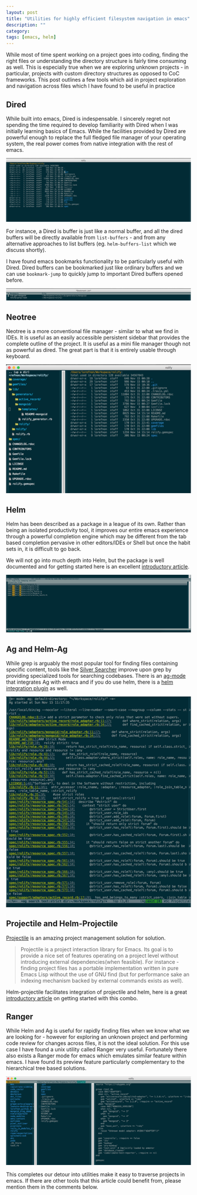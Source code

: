```yaml
---
layout: post
title: "Utilities for highly efficient filesystem navigation in emacs"
description: ""
category: 
tags: [emacs, helm]
---
```


While most of time spent working on a project goes into coding, finding the right files or understanding the directory structure is fairly time consuming as well. This is especially true when we are exploring unknown projects - in particular, projects with custom directory structures as opposed to CoC frameworks. This post outlines a few tools which aid in project exploration and navigation across files which I have found to be useful in practice

## Dired

While built into emacs, Dired is indespensable. I sincerely regret not spending the time required to develop familiarity with Dired when I was initially learning basics of Emacs. While the facilities provided by Dired are powerful enough to replace the full fledged file manager of your operating system, the real power comes from native integration with the rest of emacs.

<img src='/images/2015-11-15/dired.png'>

For instance, a Dired is buffer is just like a normal buffer, and all the dired buffers will be directly available from `list-buffers` - and from any alternative approaches to list buffers (eg. `helm-buffers-list` which we discuss shortly).

I have found emacs bookmarks functionality to be particularly useful with Dired. Dired buffers can be bookmarked just like ordinary buffers and we can use `bookmark-jump` to quickly jump to important Dired buffers opened before.

<img src='/images/2015-11-15/bookmarks.png'>

## Neotree

Neotree is a more conventional file manager - similar to what we find in IDEs. It is useful as an easily accessible persistent sidebar that provides the complete outline of the project. It is useful as a mini file manager though not as powerful as dired. The great part is that it is entirely usable through keyboard.

<img src='/images/2015-11-15/neotree.png'>

## Helm

Helm has been described as a package in a league of its own. Rather than being an isolated productivity tool, it improves our entire emacs experience through a powerful completion engine which may be different from the tab based completion pervasive in other editors/IDEs or Shell but once the habit sets in, it is difficult to go back.

We will not go into much depth into Helm, but the package is well documented and for getting started here is an excellent [introductory article](http://tuhdo.github.io/helm-intro.html).

<img src='/images/2015-11-15/helm.png'>

## Ag and Helm-Ag

While grep is arguably the most popular tool for finding files containing specific content, tools like the [Silver Searcher](https://github.com/ggreer/the_silver_searcher) improve upon grep by providing specialized tools for searching codebases. There is an [ag-mode](https://github.com/Wilfred/ag.el) that integrates Ag with emacs and if you do use helm, there is a [helm integration plugin](https://github.com/syohex/emacs-helm-ag) as well.

<img src='/images/2015-11-15/ag.png'>

## Projectile and Helm-Projectile

[Projectile](http://batsov.com/projectile/) is an amazing project management solution for solution.

> Projectile is a project interaction library for Emacs. Its goal is to provide a nice set of features operating on a project level without introducing external dependencies(when feasible). For instance - finding project files has a portable implementation written in pure Emacs Lisp without the use of GNU find (but for performance sake an indexing mechanism backed by external commands exists as well).

Helm-projectile facilitates integration of projectile and helm, here is a great [introductory article](http://tuhdo.github.io/helm-projectile.html) on getting started with this combo.

## Ranger

While Helm and Ag is useful for rapidly finding files when we know what we are looking for - however for exploring an unknown project and performing code review for changes across files, it is not the ideal solution. For this use case I have found a unix utility called Ranger very useful. Fortunately there also exists a Ranger mode for emacs which emulates similar feature within emacs. I have found its preview feature particularly complementary to the hierarchical tree based solutions.

<img src='/images/2015-11-15/ranger.png'>


This completes our detour into utilities make it easy to traverse projects in emacs. If there are other tools that this article could benefit from, please mention them in the comments below.
